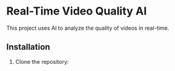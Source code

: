 # Real-Time Video Quality AI

This project uses AI to analyze the quality of videos in real-time.

## Installation

1. Clone the repository:
